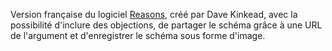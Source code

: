 Version française du logiciel [Reasons](https://github.com/davekinkead/reasons), créé par Dave Kinkead, avec la possibilité d'inclure des objections, de partager le schéma grâce à une URL de l'argument et d'enregistrer le schéma sous forme d'image.
